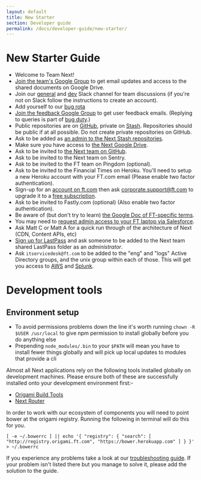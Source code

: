 ```yaml
---
layout: default
title: New Starter
section: Developer guide
permalink: /docs/developer-guide/new-starter/
---
```


# New Starter Guide

- Welcome to Team Next!
- [Join the team's Google Group](https://groups.google.com/a/ft.com/forum/#!forum/next.team) to get email updates and access to the shared documents on Google Drive.
- Join our [general](https://financialtimes.slack.com/messages/ft-next/) and [dev](https://financialtimes.slack.com/messages/ft-next-dev/) Slack channel for team discussions (if you're not on Slack follow the instructions to create an account).
- Add yourself to our [bug rota](https://docs.google.com/spreadsheets/d/1mbJQYJOgXAH2KfgKUM1Vgxq8FUIrahumb39wzsgStu0/edit#gid=0)
- [Join the feedback Google Group](https://groups.google.com/a/ft.com/forum/#!forum/next.feedback) to get user feedback emails. (Replying to queries is part of [bug duty](http://financial-times.github.io/next/docs/developer-guide/bug-duty/).)
- Public repositories are on [GitHub](https://github.com/Financial-Times/), private on [Stash](http://git.svc.ft.com/projects/NEXT).  Repositories should be public if at all possible.  Do not create private repositories on GitHub.
- Ask to be added as [an admin to the Next Stash repositories](http://git.svc.ft.com/plugins/servlet/projectpermissions/NEXT).
- Make sure you have access to [the Next Google Drive](https://drive.google.com/open?id=0B0DDxFh3ZO93T3VYbkZVZnNEQk0&authuser=1).
- Ask to be invited to [the Next team on GitHub](https://github.com/orgs/Financial-Times/teams/next).
- Ask to be invited to the Next team on Sentry.
- Ask to be invited to the FT team on Pingdom (optional).
- Ask to be invited to the Financial Times on Heroku. You'll need to setup a new Heroku account with your FT.com email (Please enable two factor authentication).
- Sign-up for an [account on ft.com](http://registration.ft.com/registration) then ask corporate.support@ft.com to upgrade it to a [free subscription](https://neo.pearson.com/community/enabling-functions/ges-human-resources/reward/my_benefits_uk/blog/2012/10/09/ftcom-subscriptions).
- Ask to be invited to Fastly.com (optional) (Also enable two factor authentication).
- Be aware of (but don't try to learn) [the Google Doc of FT-specific terms](https://docs.google.com/a/ft.com/spreadsheet/ccc?key=0AlHku4bDWky2dDZraDlKNzhOY1JDZzM5Mk5COGs5MFE#gid=0).
- You may need to [request admin access to your FT laptop via Salesforce](https://financialtimes.my.salesforce.com/home/home.jsp).
- Ask Matt C or Matt A for a quick run through of the architecture of Next (CDN, Content APIs, etc)
- [Sign up for LastPass](https://docs.google.com/document/d/11g8nghpv0aCnmh49FK8AK9wxUWC_Wj9swCAURKniJ4o/edit) and ask someone to be added to the Next team shared LastPass folder as an *administrator*.
- Ask `itservicedesk@ft.com` to be added to the "eng" and "logs" Active Directory groups, and the unix group within each of those. This will get you access to [AWS](https://awslogin.internal.ft.com) and [Splunk](https://splunk.internal.ft.com).

# Development tools

## Environment setup
* To avoid permissions problems down the line it's worth running `chown -R $USER /usr/local` to give npm permission to install globally before you do anything else
* Prepending `node_modules/.bin` to your `$PATH` will mean you have to install fewer things globally and will pick up local updates to modules that provide a cli

Almost all Next applications rely on the following tools installed globally on development machines.  Please ensure both of these are successfully installed onto your development environment first:-

- [Origami Build Tools](https://github.com/Financial-Times/origami-build-tools/)
- [Next Router](http://git.svc.ft.com/projects/NEXT/repos/router/browse)

In order to work with our ecosystem of components you will need to point bower at the origami registry. Running the following in terminal will do this for you.

```
[ -e ~/.bowerrc ] || echo '{ "registry": { "search": [ "http://registry.origami.ft.com", "https://bower.herokuapp.com" ] } }' > ~/.bowerrc
```

If you experience any problems take a look at our [troubleshooting guide](/next/docs/developer-guide/troubleshooting/). If your problem isn't listed there but you manage to solve it, please add the solution to the guide.
